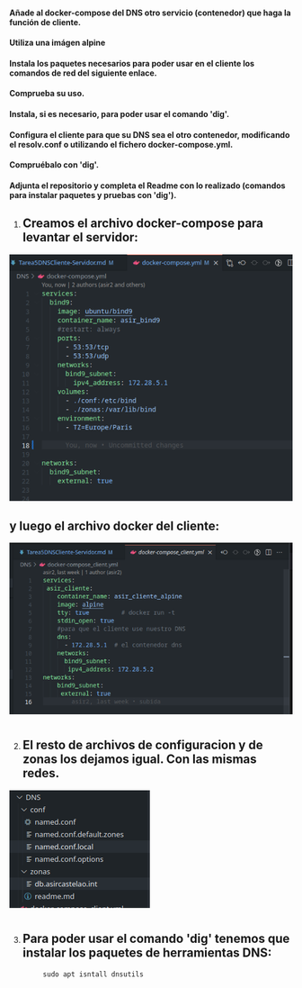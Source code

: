 #### Añade al docker-compose del DNS otro servicio (contenedor) que haga la función de cliente.
#### Utiliza una imágen alpine

#### Instala los paquetes necesarios para poder usar en el cliente los comandos de red del siguiente enlace.
#### Comprueba su uso.

#### Instala, si es necesario, para poder usar el comando 'dig'.

#### Configura el cliente para que su DNS sea el otro contenedor, modificando el resolv.conf o utilizando el fichero docker-compose.yml.

#### Compruébalo con 'dig'.
#### Adjunta el repositorio y completa el Readme con lo realizado (comandos para instalar paquetes y pruebas con 'dig').



1. ## Creamos el archivo docker-compose para levantar el servidor:

![configuraciondockercompose](https://github.com/sarald22/SRI/blob/main/tareas/Tarea5/dockercompose.png)


## y luego el archivo docker del cliente:

![configuraciondockercompose](https://github.com/sarald22/SRI/blob/main/tareas/Tarea5/dockercomposecliente.png)


#

2. ## El resto de archivos de configuracion y de zonas los dejamos igual. Con las mismas redes.

![archivosdns](https://github.com/sarald22/SRI/blob/main/tareas/Tarea5/archivosdns.png)


#

3. ## Para poder usar el comando 'dig' tenemos que instalar los paquetes de herramientas DNS:
            sudo apt isntall dnsutils


